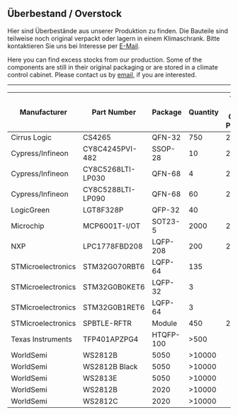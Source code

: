 ## Überbestand / Overstock

Hier sind Überbestände aus unserer Produktion zu finden. 
Die Bauteile sind teilweise noch original verpackt oder lagern in einem Klimaschrank.
Bitte kontaktieren Sie uns bei Interesse per [E-Mail](https://shop.watterott.com/Kontakt).

Here you can find excess stocks from our production.
Some of the components are still in their original packaging or are stored in a climate control cabinet. 
Please contact us by [email](https://shop.watterott.com/Contact), if you are interested.

---
Manufacturer        | Part Number         | Package   | Quantity |Year of Date-Code or Purchase
------------------- | ------------------- | --------- | -------- | ----------------------------
Cirrus Logic        | CS4265              | QFN-32    |    750   | 2020
Cypress/Infineon    | CY8C4245PVI-482     | SSOP-28   |     10   | 2017
Cypress/Infineon    | CY8C5268LTI-LP030   | QFN-68    |      4   | 2017
Cypress/Infineon    | CY8C5288LTI-LP090   | QFN-68    |     60   | 2022
LogicGreen          | LGT8F328P           | QFP-32    |     40   | 
Microchip           | MCP6001T-I/OT       | SOT23-5   |   2000   | 2020
NXP                 | LPC1778FBD208       | LQFP-208  |    200   | 2020
STMicroelectronics  | STM32G070RBT6       | LQFP-64   |    135   | 
STMicroelectronics  | STM32G0B0KET6       | LQFP-32   |      3   | 
STMicroelectronics  | STM32G0B1RET6       | LQFP-64   |      3   | 
STMicroelectronics  | SPBTLE-RFTR         | Module    |    450   | 2017
Texas Instruments   | TFP401APZPG4        | HTQFP-100 |   >500   | 
WorldSemi           | WS2812B             | 5050      |  >10000  | 
WorldSemi           | WS2812B Black       | 5050      |  >10000  | 
WorldSemi           | WS2813E             | 5050      |  >10000  | 
WorldSemi           | WS2812B             | 2020      |  >10000  | 
WorldSemi           | WS2812C             | 2020      |  >10000  | 
